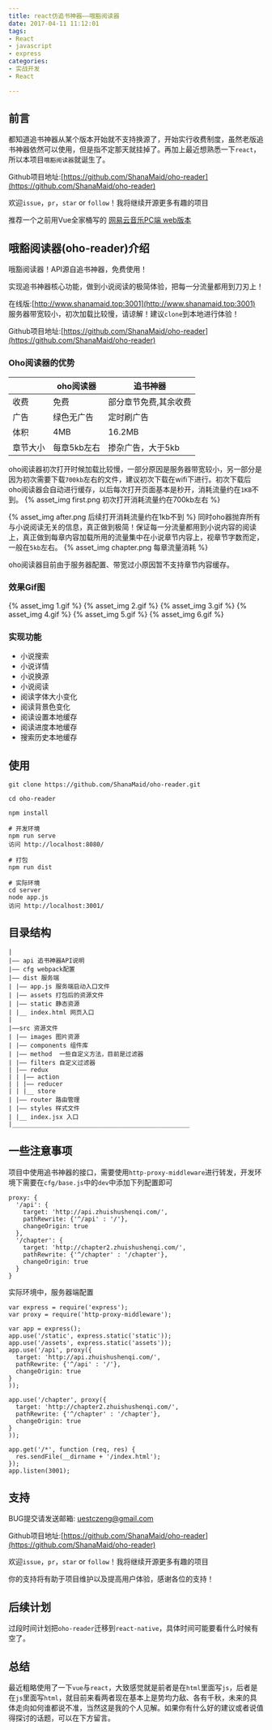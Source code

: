 ```yaml
---
title: react仿追书神器——哦豁阅读器
date: 2017-04-11 11:12:01
tags:
- React
- javascript
- express
categories:
- 实战开发
- React

---
```


## 前言
都知道追书神器从某个版本开始就不支持换源了，开始实行收费制度，虽然老版追书神器依然可以使用，但是指不定那天就挂掉了。再加上最近想熟悉一下`react`，所以本项目`哦豁阅读器`就诞生了。

Github项目地址:[https://github.com/ShanaMaid/oho-reader](https://github.com/ShanaMaid/oho-reader)

欢迎`issue`，`pr`，`star` or `follow`！我将继续开源更多有趣的项目

推荐一个之前用Vue全家桶写的 [网易云音乐PC端 web版本](https://github.com/ShanaMaid/vue-163-music)

<!-- more -->

## 哦豁阅读器(oho-reader)介绍
哦豁阅读器！API源自追书神器，免费使用！

实现追书神器核心功能，做到小说阅读的极简体验，把每一分流量都用到刀刃上！

在线版:[http://www.shanamaid.top:3001](http://www.shanamaid.top:3001)
服务器带宽较小，初次加载比较慢，请谅解！建议`clone`到本地进行体验！

Github项目地址:[https://github.com/ShanaMaid/oho-reader](https://github.com/ShanaMaid/oho-reader)

### Oho阅读器的优势

|     | oho阅读器 |  追书神器|
|-----|-----------|----------|
|收费 | 免费      |部分章节免费,其余收费|
|广告 |绿色无广告 | 定时刷广告|
|体积 | 4MB     | 16.2MB   |
|章节大小| 每章5kb左右   | 掺杂广告，大于5kb|

oho阅读器初次打开时候加载比较慢，一部分原因是服务器带宽较小，另一部分是因为初次需要下载`700kb`左右的文件，建议初次下载在wifi下进行。初次下载后oho阅读器会自动进行缓存，以后每次打开页面基本是秒开，消耗流量约在`1KB`不到。
{% asset_img first.png  初次打开消耗流量约在700kb左右 %}

{% asset_img after.png  后续打开消耗流量约在1kb不到 %}
同时oho器抛弃所有与小说阅读无关的信息，真正做到极简！保证每一分流量都用到小说内容的阅读上，真正做到每章内容加载所用的流量集中在小说章节内容上，视章节字数而定，一般在`5kb`左右。
{% asset_img chapter.png  每章流量消耗 %}


oho阅读器目前由于服务器配置、带宽过小原因暂不支持章节内容缓存。

### 效果Gif图
{% asset_img 1.gif  %}
{% asset_img 2.gif  %}
{% asset_img 3.gif  %}
{% asset_img 4.gif  %}
{% asset_img 5.gif  %}
{% asset_img 6.gif  %}


### 实现功能
- 小说搜索
- 小说详情
- 小说换源
- 小说阅读
- 阅读字体大小变化
- 阅读背景色变化
- 阅读设置本地缓存
- 阅读进度本地缓存
- 搜索历史本地缓存

## 使用
```
git clone https://github.com/ShanaMaid/oho-reader.git

cd oho-reader

npm install 

# 开发环境
npm run serve
访问 http://localhost:8080/

# 打包
npm run dist

# 实际环境
cd server
node app.js
访问 http://localhost:3001/
```

## 目录结构
```
|
|—— api 追书神器API说明 
|—— cfg webpack配置
|—— dist 服务端
| |—— app.js 服务端启动入口文件
| |—— assets 打包后的资源文件
| |—— static 静态资源
| |__ index.html 网页入口
|
|——src 资源文件
| |—— images 图片资源
| |—— components 组件库
| |—— method  一些自定义方法，目前是过滤器
| |—— filters 自定义过滤器
| |—— redux 
| | |—— action
| | |—— reducer
| | |__ store
| |—— router 路由管理
| |—— styles 样式文件
| |__ index.jsx 入口
|_________________________________________________

```

## 一些注意事项
项目中使用追书神器的接口，需要使用`http-proxy-middleware`进行转发，开发环境下需要在`cfg/base.js`中的`dev`中添加下列配置即可
```
proxy: {
  '/api': {
    target: 'http://api.zhuishushenqi.com/',
    pathRewrite: {'^/api' : '/'},
    changeOrigin: true
  },
  '/chapter': {
    target: 'http://chapter2.zhuishushenqi.com/',
    pathRewrite: {'^/chapter' : '/chapter'},
    changeOrigin: true
  }
}
```

实际环境中，服务器端配置
```
var express = require('express');
var proxy = require('http-proxy-middleware');

var app = express();
app.use('/static', express.static('static'));
app.use('/assets', express.static('assets'));
app.use('/api', proxy({
  target: 'http://api.zhuishushenqi.com/',
  pathRewrite: {'^/api' : '/'}, 
  changeOrigin: true
}
));

app.use('/chapter', proxy({
  target: 'http://chapter2.zhuishushenqi.com/',
  pathRewrite: {'^/chapter' : '/chapter'},
  changeOrigin: true
}
));

app.get('/*', function (req, res) {
  res.sendFile(__dirname + '/index.html');
});
app.listen(3001);
```

## 支持
BUG提交请发送邮箱: uestczeng@gmail.com

Github项目地址:[https://github.com/ShanaMaid/oho-reader](https://github.com/ShanaMaid/oho-reader)

欢迎`issue`，`pr`，`star` or `follow`！我将继续开源更多有趣的项目

你的支持将有助于项目维护以及提高用户体验，感谢各位的支持！

## 后续计划
过段时间计划把`oho-reader`迁移到`react-native`，具体时间可能要看什么时候有空了。

## 总结
最近粗略使用了一下`vue`与`react`，大致感觉就是前者是在`html`里面写`js`，后者是在`js`里面写`html`，就目前来看两者现在基本上是势均力敌、各有千秋，未来的具体走向如何谁都说不准，当然这是我的个人见解。如果你有什么好的建议或者说值得探讨的话题，可以在下方留言。
